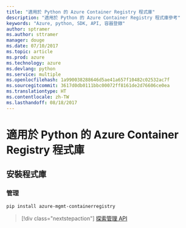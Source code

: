```yaml
---
title: "適用於 Python 的 Azure Container Registry 程式庫"
description: "適用於 Python 的 Azure Container Registry 程式庫參考"
keywords: "Azure, python, SDK, API, 容器登錄"
author: sptramer
ms.author: sttramer
manager: douge
ms.date: 07/10/2017
ms.topic: article
ms.prod: azure
ms.technology: azure
ms.devlang: python
ms.service: multiple
ms.openlocfilehash: 1a990038288646d5ae41a657f10482c02532ac7f
ms.sourcegitcommit: 3617d0db0111bbc00072ff8161de2d76606ce0ea
ms.translationtype: HT
ms.contentlocale: zh-TW
ms.lasthandoff: 08/18/2017
---
```

# <a name="azure-container-registry-libraries-for-python"></a>適用於 Python 的 Azure Container Registry 程式庫

## <a name="install-the-libraries"></a>安裝程式庫


### <a name="management"></a>管理

```bash
pip install azure-mgmt-containerregistry
```
> [!div class="nextstepaction"]
> [探索管理 API](/python/api/overview/azure/containerregistry/managementlibrary)